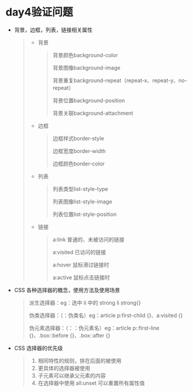 # day4验证问题

- 背景，边框，列表，链接相关属性

  > - 背景
  >
  >   > 背景颜色background-color
  >   >
  >   > 背景图像background-image
  >   >
  >   > 背景重复background-repeat（repeat-x、repeat-y、no-repeat）
  >   >
  >   > 背景位置background-position
  >   >
  >   > 背景关联background-attachment
  >
  > - 边框
  >
  >   > 边框样式border-style
  >   >
  >   > 边框宽度border-width
  >   >
  >   > 边框颜色border-color
  >
  > - 列表
  >
  >   > 列表类型list-style-type
  >   >
  >   > 列表图像list-style-image
  >   >
  >   > 列表位置list-style-position
  >
  > - 链接
  >
  >   > a:link 普通的、未被访问的链接
  >   >
  >   > a:visited 已访问的链接
  >   >
  >   > a:hover 鼠标滑过链接时
  >   >
  >   > a:active 鼠标点击链接时

- CSS 各种选择器的概念，使用方法及使用场景

  > 派生选择器：eg：选中 li 中的 strong    li strong{}
  >
  > 伪类选择器：（：伪类名）eg：article p:first-child {}、a:visited {}
  >
  > 伪元素选择器：（：：伪元素名）eg：article p::first-line {}、.box::before {}、.box::after {}

- CSS 选择器的优先级

  > 1. 相同特性的规则，排在后面的被使用
  > 2. 更具体的选择器被使用
  > 3. 子元素可以继承父元素的内容
  > 4. 在选择器中使用 all:unset 可以重置所有属性值